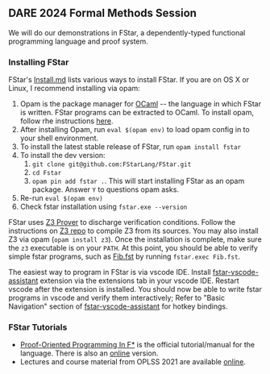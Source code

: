 ## DARE 2024 Formal Methods Session ##

We will do our demonstrations in FStar, a dependently-typed functional
programming language and proof system. 

### Installing FStar ###

FStar's
[Install.md](https://github.com/FStarLang/FStar/blob/master/INSTALL.md)
lists various ways to install FStar. If you are on OS X or Linux, I
recommend installing via opam:

1. Opam is the package manager for [OCaml](https://ocaml.org/) -- the language in which FStar is
   written. FStar programs can be extracted to OCaml. To install opam,
   follow rhe instructions [here](https://opam.ocaml.org/doc/Install.html).
2. After installing Opam, run `eval $(opam env)` to load opam config in to
   your shell environment. 
2. To install the latest stable release of FStar, run `opam install fstar`
3. To install the dev version:
    1. `git clone git@github.com:FStarLang/FStar.git`
    2. `cd Fstar`
    3. `opam pin add fstar .`. This will start installing FStar as an opam
     package. Answer `Y` to questions opam asks.
4. Re-run `eval $(opam env)`
5. Check fstar installation using `fstar.exe --version`

FStar uses [Z3 Prover](https://github.com/Z3Prover/z3) to discharge
verification conditions. Follow the instructions on [Z3
repo](https://github.com/Z3Prover/z3/blob/master/README.md) to compile Z3
from its sources. You may also install Z3 via opam (`opam install z3`).
Once the installation is complete, make sure the `z3` executable is on your
`PATH`. At this point, you should be able to verify simple fstar programs,
such as [Fib.fst](Fib.fst) by running `fstar.exec Fib.fst`.

The easiest way to program in FStar is via vscode IDE. Install
[fstar-vscode-assistant](https://marketplace.visualstudio.com/items?itemName=FStarLang.fstar-vscode-assistant)
extension via the extensions tab in your vscode IDE. Restart vscode after
the extension is installed. You should now be able to write fstar programs
in vscode and verify them interactively; Refer to "Basic Navigation"
section of
[fstar-vscode-assistant](https://marketplace.visualstudio.com/items?itemName=FStarLang.fstar-vscode-assistant)
for hotkey bindings. 


### FStar Tutorials ###

* [Proof-Oriented Programming In
F*](https://fstar-lang.org/tutorial/proof-oriented-programming-in-fstar.pdf)
is the official tutorial/manual for the language. There is also an [online](https://fstar-lang.org/tutorial/) version.
* Lectures and course material from OPLSS 2021 are available [online](https://fstar-lang.org/oplss2021/index.html).
  
